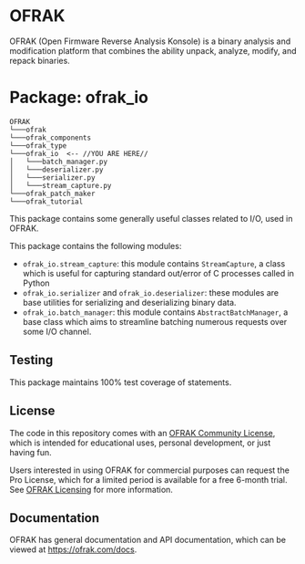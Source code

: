 # OFRAK
OFRAK (Open Firmware Reverse Analysis Konsole) is a binary analysis and modification platform that combines the ability unpack, analyze, modify, and repack binaries.


# Package: ofrak_io

```
OFRAK
└───ofrak
└───ofrak_components
└───ofrak_type
└───ofrak_io  <-- //YOU ARE HERE//
│   └───batch_manager.py
│   └───deserializer.py
│   └───serializer.py
│   └───stream_capture.py
└───ofrak_patch_maker
└───ofrak_tutorial
```

This package contains some generally useful classes related to I/O, used in OFRAK.

This package contains the following modules:
- `ofrak_io.stream_capture`: this module contains `StreamCapture`, a class which is useful for capturing standard out/error of C processes called in Python
- `ofrak_io.serializer` and `ofrak_io.deserializer`: these modules are base utilities for serializing and deserializing binary data.
- `ofrak_io.batch_manager`: this module contains `AbstractBatchManager`, a base class which aims to streamline batching numerous requests over some I/O channel.

## Testing
This package maintains 100% test coverage of statements.

## License
The code in this repository comes with an [OFRAK Community License](https://github.com/redballoonsecurity/ofrak/blob/master/LICENSE), which is intended for educational uses, personal development, or just having fun.

Users interested in using OFRAK for commercial purposes can request the Pro License, which for a limited period is available for a free 6-month trial. See [OFRAK Licensing](https://ofrak.com/license/) for more information.

## Documentation
OFRAK has general documentation and API documentation, which can be viewed at <https://ofrak.com/docs>.
